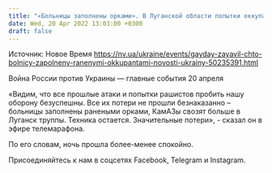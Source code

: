 ```yaml
---
title: "«Больницы заполнены орками». В Луганской области попытки оккупантов пробить нашу оборону безуспешны, у врага значительные потери — ОВА"
date: Wed, 20 Apr 2022 13:03:00 +0300
draft: false
---
```

Источник: Новое Время https://nv.ua/ukraine/events/gayday-zayavil-chto-bolnicy-zapolneny-ranenymi-okkupantami-novosti-ukrainy-50235391.html


Война России против Украины — главные события 20 апреля

«Видим, что все прошлые атаки и попытки рашистов пробить нашу оборону безуспешны. Все их потери не прошли безнаказанно – больницы заполнены ранеными орками, КамАЗы свозят больше в Луганск труппы. Техника остается. Значительные потери», - сказал он в эфире телемарафона.

По его словам, ночь прошла более-менее спокойно.

Присоединяйтесь к нам в соцсетях Facebook, Telegram и Instagram.
